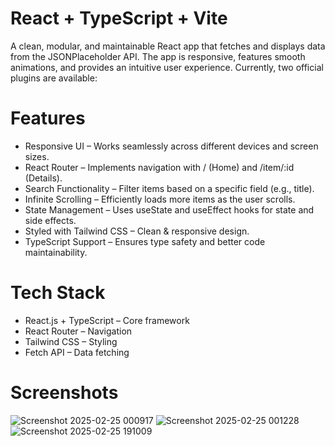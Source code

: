 # React + TypeScript + Vite
A clean, modular, and maintainable React app that fetches and displays data from the JSONPlaceholder API. The app is responsive, features smooth animations, and provides an intuitive user experience.
Currently, two official plugins are available:

# Features
- Responsive UI – Works seamlessly across different devices and screen sizes.
- React Router – Implements navigation with / (Home) and /item/:id (Details).
- Search Functionality – Filter items based on a specific field (e.g., title).
- Infinite Scrolling – Efficiently loads more items as the user scrolls.
- State Management – Uses useState and useEffect hooks for state and side effects.
- Styled with Tailwind CSS – Clean & responsive design.
- TypeScript Support – Ensures type safety and better code maintainability.

# Tech Stack
- React.js + TypeScript – Core framework
- React Router – Navigation
- Tailwind CSS – Styling
- Fetch API – Data fetching

# Screenshots
![Screenshot 2025-02-25 000917](https://github.com/user-attachments/assets/d006de60-8400-4e6d-81e7-bb16aec50594)
![Screenshot 2025-02-25 001228](https://github.com/user-attachments/assets/a0a285fe-91ba-4c39-bf73-44ea6e58df9d)
![Screenshot 2025-02-25 191009](https://github.com/user-attachments/assets/1dda84b0-fbad-44a5-944b-5dc5536cfc4e)
